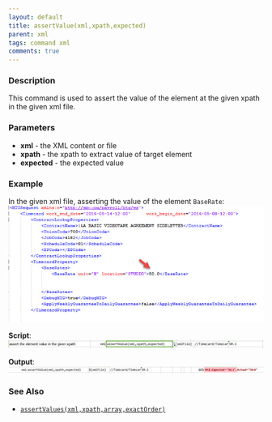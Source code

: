 ```yaml
---
layout: default
title: assertValue(xml,xpath,expected)
parent: xml
tags: command xml
comments: true
---
```



### Description
This command is used to assert the value of the element at the given xpath in the given xml file.


### Parameters
- **xml** - the XML content or file
- **xpath** \- the xpath to extract value of target element
- **expected** \- the expected value


### Example
In the given xml file, asserting the value of the element `BaseRate`:<br/>
![](image/assertValue_01.png)

**Script**:<br/>
![](image/assertValue_02.png)

**Output**:<br/>
![](image/assertValue_03.png)


### See Also
- [`assertValues(xml,xpath,array,exactOrder)`](assertValues(xml,xpath,array,exactOrder))

